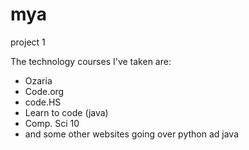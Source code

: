# mya
project 1

The technology courses I've taken are:

* Ozaria
* Code.org
* code.HS
* Learn to code (java)
* Comp. Sci 10
* and some other websites going over python ad java
